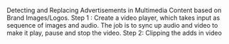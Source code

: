 Detecting and Replacing Advertisements in Multimedia Content based on Brand Images/Logos.
Step 1 : Create a video player, which takes input as sequence of images and audio. The job is to sync up audio and video to make it play,
pause and stop the video.
Step 2: Clipping the adds in video
